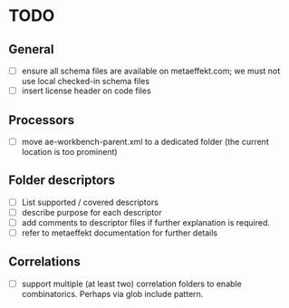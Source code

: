 # TODO

## General

* [ ] ensure all schema files are available on metaeffekt.com; we must not use local checked-in schema files
* [ ] insert license header on code files

## Processors

* [ ] move ae-workbench-parent.xml to a dedicated folder (the current location is too prominent)

## Folder descriptors

* [ ] List supported / covered descriptors
* [ ] describe purpose for each descriptor
* [ ] add comments to descriptor files if further explanation is required.
* [ ] refer to metaeffekt documentation for further details

## Correlations

* [ ] support multiple (at least two) correlation folders to enable combinatorics. Perhaps via glob include pattern. 